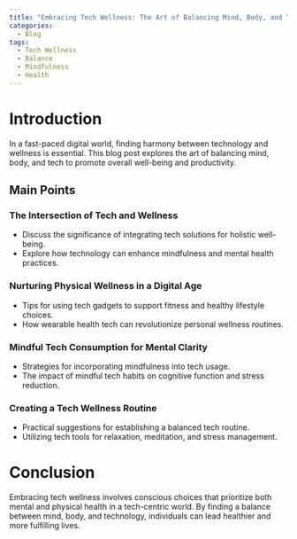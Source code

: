 ```yaml
---
title: "Embracing Tech Wellness: The Art of Balancing Mind, Body, and Tech"
categories:
  - Blog
tags:
  - Tech Wellness
  - Balance
  - Mindfulness
  - Health
---
```


# Introduction
In a fast-paced digital world, finding harmony between technology and wellness is essential. This blog post explores the art of balancing mind, body, and tech to promote overall well-being and productivity.

## Main Points
### The Intersection of Tech and Wellness
- Discuss the significance of integrating tech solutions for holistic well-being.
- Explore how technology can enhance mindfulness and mental health practices.

### Nurturing Physical Wellness in a Digital Age
- Tips for using tech gadgets to support fitness and healthy lifestyle choices.
- How wearable health tech can revolutionize personal wellness routines.

### Mindful Tech Consumption for Mental Clarity
- Strategies for incorporating mindfulness into tech usage.
- The impact of mindful tech habits on cognitive function and stress reduction.

### Creating a Tech Wellness Routine
- Practical suggestions for establishing a balanced tech routine.
- Utilizing tech tools for relaxation, meditation, and stress management.

# Conclusion
Embracing tech wellness involves conscious choices that prioritize both mental and physical health in a tech-centric world. By finding a balance between mind, body, and technology, individuals can lead healthier and more fulfilling lives.